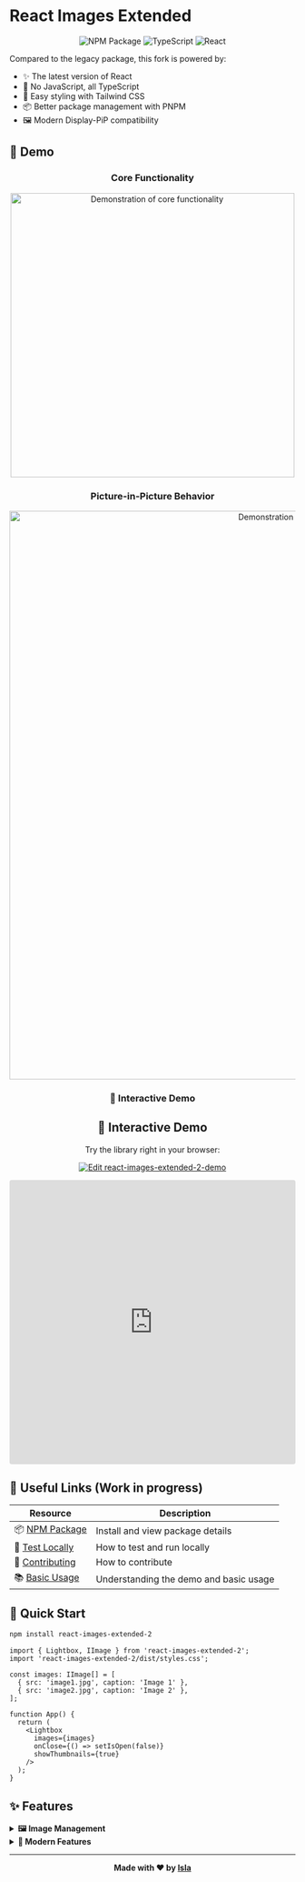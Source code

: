 # React Images Extended

<div align="center">

![NPM Package](https://img.shields.io/npm/v/react-images-extended-2?style=for-the-badge&logo=npm&color=cb3837)
![TypeScript](https://img.shields.io/badge/TypeScript-007ACC?style=for-the-badge&logo=typescript&logoColor=white)
![React](https://img.shields.io/badge/React-20232A?style=for-the-badge&logo=react&logoColor=61DAFB)

</div>

Compared to the legacy package, this fork is powered by:

- ✨ The latest version of React
- 📝 No JavaScript, all TypeScript  
- 🎨 Easy styling with Tailwind CSS
- 📦 Better package management with PNPM
- 🖼️ Modern Display-PiP compatibility

## 📸 Demo

<div align="center">

### Core Functionality
<img width="500" alt="Demonstration of core functionality" src="https://github.com/user-attachments/assets/3f34fcee-5fb3-4a72-bfb7-97d7abcf463f" />

### Picture-in-Picture Behavior  
<img width="1000" alt="Demonstration of PiP behaviour" src="https://github.com/user-attachments/assets/e5ce5b06-7418-4a50-80e9-8e2aae227721" />

### 🎥 Interactive Demo

## 🚀 Interactive Demo

Try the library right in your browser:

[![Edit react-images-extended-2-demo](https://codesandbox.io/static/img/play-codesandbox.svg)](https://codesandbox.io/s/react-images-extended-2-demo-xyz123?fontsize=14&hidenavigation=1&theme=dark)

<iframe src="https://codesandbox.io/embed/react-images-extended-2-demo-xyz123?fontsize=14&hidenavigation=1&theme=dark&view=preview" 
     style="width:100%; height:500px; border:0; border-radius: 4px; overflow:hidden;" 
     title="react-images-extended-2-demo"
     allow="accelerometer; ambient-light-sensor; camera; encrypted-media; geolocation; gyroscope; hid; microphone; midi; payment; usb; vr; xr-spatial-tracking"
     sandbox="allow-forms allow-modals allow-popups allow-presentation allow-same-origin allow-scripts"></iframe>

</div>

## 🔗 Useful Links (Work in progress)

| Resource | Description |
|----------|-------------|
| 📦 [NPM Package](https://www.npmjs.com/package/react-images-extended-2) | Install and view package details |
| 🧪 [Test Locally](#) | How to test and run locally |
| 🤝 [Contributing](#) | How to contribute |
| 📚 [Basic Usage](#) | Understanding the demo and basic usage |

## 🚀 Quick Start

```bash
npm install react-images-extended-2
```

```tsx
import { Lightbox, IImage } from 'react-images-extended-2';
import 'react-images-extended-2/dist/styles.css';

const images: IImage[] = [
  { src: 'image1.jpg', caption: 'Image 1' },
  { src: 'image2.jpg', caption: 'Image 2' },
];

function App() {
  return (
    <Lightbox
      images={images}
      onClose={() => setIsOpen(false)}
      showThumbnails={true}
    />
  );
}
```

## ✨ Features

<details>
<summary><b>🖼️ Image Management</b></summary>

- Zoom, rotate, and drag functionality
- Thumbnail navigation
- Keyboard shortcuts
- Touch/gesture support

</details>

<details>
<summary><b>🎯 Modern Features</b></summary>

- Picture-in-Picture mode
- Full TypeScript support
- Tailwind CSS styling
- Responsive design

</details>

---

<div align="center">

**Made with ❤️ by [Isla](https://github.com/ryan-n-may)**

</div>
